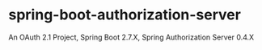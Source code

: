 # spring-boot-authorization-server
An OAuth 2.1 Project, Spring Boot 2.7.X, Spring Authorization Server 0.4.X
